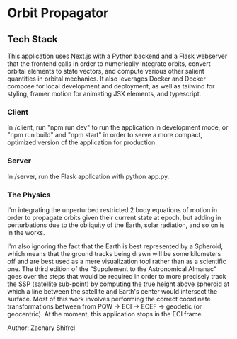 # Orbit Propagator

## Tech Stack

This application uses Next.js with a Python backend and a Flask webserver that the frontend calls in order to numerically integrate orbits, convert orbital elements to state vectors, and compute various other salient quantities in orbital mechanics. It also leverages Docker and Docker compose for local development and deployment, as well as tailwind for styling, framer motion for animating JSX elements, and typescript.

### Client

In /client, run "npm run dev" to run the application in development mode, or "npm run build" and "npm start" in order to serve a more compact, optimized version of the application for production. 

### Server

In /server, run the Flask application with python app.py. 

### The Physics

I'm integrating the unperturbed restricted 2 body equations of motion in order to propagate orbits given their current state at epoch, but adding in perturbations due to the obliquity of the Earth, solar radiation, and so on is in the works. 

I'm also ignoring the fact that the Earth is best represented by a Spheroid, which means that the ground tracks being drawn will be some kilometers off and are best used as a mere visualization tool rather than as a scientific one. The third edition of the "Supplement to the Astronomical Almanac" goes over the steps that would be required in order to more precisely track the SSP (satellite sub-point) by computing the true height above spheroid at which a line between the satellite and Earth's center would intersect the surface. Most of this work involves performing the correct coordinate transformations between from PQW -> ECI -> ECEF -> geodetic (or geocentric). At the moment, this application stops in the ECI frame. 

Author: Zachary Shifrel